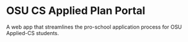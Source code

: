 # OSU CS Applied Plan Portal
A web app that streamlines the pro-school application process for OSU Applied-CS students.
